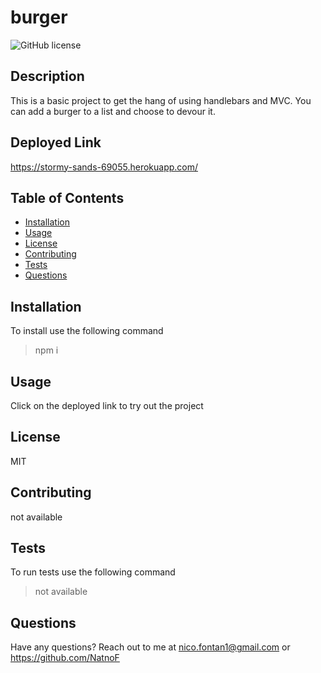 # burger

![GitHub license](https://img.shields.io/badge/license-MIT-blue.svg)

## Description 
This is a basic project to get the hang of using handlebars and MVC. You can add a burger to a list and choose to devour it.

## Deployed Link
https://stormy-sands-69055.herokuapp.com/

## Table of Contents
- [Installation](#installation)
- [Usage](#usage)
- [License](#license)
- [Contributing](#contributing)
- [Tests](#tests)
- [Questions](#questions)

## Installation
To install use the following command
> npm i

## Usage
Click on the deployed link to try out the project

## License
MIT

## Contributing
not available

## Tests
To run tests use the following command 
> not available

## Questions
Have any questions? Reach out to me at nico.fontan1@gmail.com or https://github.com/NatnoF
